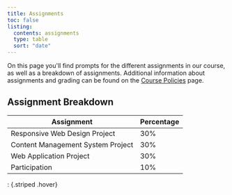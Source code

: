 ```yaml
---
title: Assignments
toc: false
listing:
  contents: assignments
  type: table
  sort: "date"
---
```


On this page you'll find prompts for the different assignments in our course, as well as a breakdown of assignments. Additional information about assignments and grading can be found on the [Course Policies](policies.md) page.

## Assignment Breakdown

Assignment|Percentage
---|--
Responsive Web Design Project|30%
Content Management System Project|30%
Web Application Project|30%
Participation|10%

: {.striped .hover}
